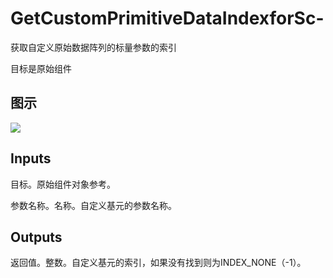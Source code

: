 # GetCustomPrimitiveDataIndexforSc-

获取自定义原始数据阵列的标量参数的索引

目标是原始组件

## 图示

![]($-20221218-20373858.png)

## Inputs

目标。原始组件对象参考。

参数名称。名称。自定义基元的参数名称。  

## Outputs

返回值。整数。自定义基元的索引，如果没有找到则为INDEX_NONE（-1）。
